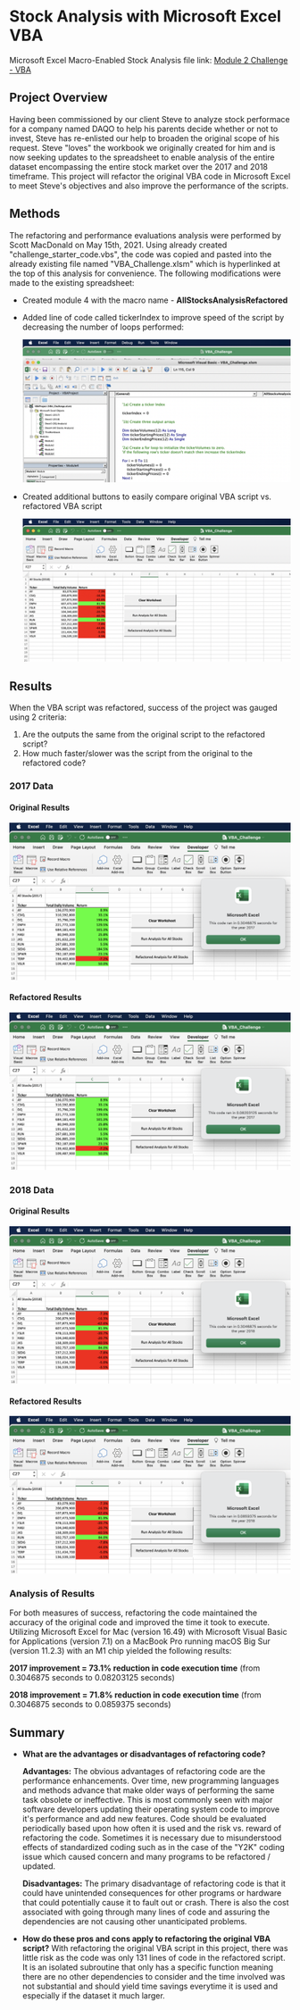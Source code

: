 # Stock Analysis with Microsoft Excel VBA

Microsoft Excel Macro-Enabled Stock Analysis file link: [Module 2 Challenge - VBA](https://github.com/sqrtofpi/stock-analysis/blob/1b4d486168592de63e9ba1146d2e130f44895014/VBA_Challenge.xlsm)

## Project Overview

Having been commissioned by our client Steve to analyze stock performace for a company named DAQO to help his parents decide whether or not to invest, Steve has re-enlisted our help to broaden the original scope of his request. Steve "loves" the workbook we originally created for him and is now seeking updates to the spreadsheet to enable analysis of the entire dataset encompassing the entire stock market over the 2017 and 2018 timeframe. This project will refactor the original VBA code in Microsoft Excel to meet Steve's objectives and also improve the performance of the scripts.

## Methods
The refactoring and performance evaluations analysis were performed by Scott MacDonald on May 15th, 2021. Using already created "challenge_starter_code.vbs", the code was copied and pasted into the already existing file named "VBA_Challenge.xlsm" which is hyperlinked at the top of this analysis for convenience. The following modifications were made to the existing spreadsheet:

- Created module 4 with the macro name - **AllStocksAnalysisRefactored**

- Added line of code called tickerIndex to improve speed of the script by decreasing the number of loops performed:

  ![](https://github.com/sqrtofpi/stock-analysis/blob/e6eede0f0714b10f9c0481ccc15777cb054929d3/Resources/VBA_Challenge_tickerIndex.png)

- Created additional buttons to easily compare original VBA script vs. refactored VBA script

  ![](https://github.com/sqrtofpi/stock-analysis/blob/e6eede0f0714b10f9c0481ccc15777cb054929d3/Resources/VBA_Challenge_buttons.png)

## Results

When the VBA script was refactored, success of the project was gauged using 2 criteria:

1. Are the outputs the same from the original script to the refactored script?
2. How much faster/slower was the script from the original to the refactored code?

### 2017 Data

#### Original Results

![](https://github.com/sqrtofpi/stock-analysis/blob/e6eede0f0714b10f9c0481ccc15777cb054929d3/Resources/VBA_Challenge_2017_Original.png)

#### Refactored Results

![](https://github.com/sqrtofpi/stock-analysis/blob/e6eede0f0714b10f9c0481ccc15777cb054929d3/Resources/VBA_Challenge_2017.png)

### 2018 Data

#### Original Results

![](https://github.com/sqrtofpi/stock-analysis/blob/e6eede0f0714b10f9c0481ccc15777cb054929d3/Resources/VBA_Challenge_2018_Original.png)

#### Refactored Results

![](https://github.com/sqrtofpi/stock-analysis/blob/e6eede0f0714b10f9c0481ccc15777cb054929d3/Resources/VBA_Challenge_2018.png)

### Analysis of Results

For both measures of success, refactoring the code maintained the accuracy of the original code and improved the time it took to execute. Utilizing Microsoft Excel for Mac (version 16.49) with Microsoft Visual Basic for Applications (version 7.1) on a MacBook Pro running macOS Big Sur (version 11.2.3) with an M1 chip yielded the following results:

**2017 improvement = 73.1% reduction in code execution time** (from 0.3046875 seconds to 0.08203125 seconds)

**2018 improvement = 71.8% reduction in code execution time** (from 0.3046875 seconds to 0.0859375 seconds)

## Summary

- **What are the advantages or disadvantages of refactoring code?**

  **Advantages:** The obvious advantages of refactoring code are the performance enhancements. Over time, new programming languages and methods advance that make older ways of performing the same task obsolete or ineffective. This is most commonly seen with major software developers updating their operating system code to improve it's performance and add new features. Code should be evaluated periodically based upon how often it is used and the risk vs. reward of refactoring the code. Sometimes it is necessary due to misunderstood effects of standardized coding such as in the case of the "Y2K" coding issue which caused concern and many programs to be refactored / updated.

  **Disadvantages:** The primary disadvantage of refactoring code is that it could have unintended consequences for other programs or hardware that could potentially cause it to fault out or crash. There is also the cost associated with going through many lines of code and assuring the dependencies are not causing other unanticipated problems.

- **How do these pros and cons apply to refactoring the original VBA script?**
  With refactoring the original VBA script in this project, there was little risk as the code was only 131 lines of code in the refactored script. It is an isolated subroutine that only has a specific function meaning there are no other dependencies to consider and the time involved was not substantial and should yield time savings everytime it is used and especially if the dataset it much larger. 